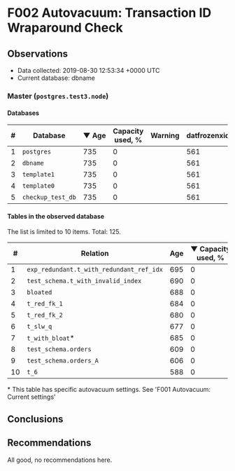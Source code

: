 # F002 Autovacuum: Transaction ID Wraparound Check #

## Observations ##
- Data collected: 2019-08-30 12:53:34 +0000 UTC
- Current database: dbname




### Master (`postgres.test3.node`) ###


#### Databases ####


| \# | Database | &#9660;&nbsp;Age | Capacity used, % | Warning | datfrozenxid |
|--|--------|-----|------------------|---------|--------------|
| 1 |`postgres`|735 |0 |  |561 |
| 2 |`dbname`|735 |0 |  |561 |
| 3 |`template1`|735 |0 |  |561 |
| 4 |`template0`|735 |0 |  |561 |
| 5 |`checkup_test_db`|735 |0 |  |561 |


#### Tables in the observed database ####
The list is limited to 10 items. Total: 125.

| \# | Relation | Age | &#9660;&nbsp;Capacity used, % | Warning |rel_relfrozenxid | toast_relfrozenxid |
|---|-------|-----|------------------|---------|-----------------|--------------------|
| 1 |`exp_redundant.t_with_redundant_ref_idx` |695 |0 |  |601 |0 |
| 2 |`test_schema.t_with_invalid_index` |690 |0 |  |606 |0 |
| 3 |`bloated` |688 |0 |  |608 |0 |
| 4 |`t_red_fk_1` |684 |0 |  |612 |0 |
| 5 |`t_red_fk_2` |680 |0 |  |616 |0 |
| 6 |`t_slw_q` |677 |0 |  |619 |0 |
| 7 |`t_with_bloat`\* |685 |0 |  |611 |0 |
| 8 |`test_schema.orders` |609 |0 |  |687 |0 |
| 9 |`test_schema.orders_A` |606 |0 |  |690 |0 |
| 10 |`t_6` |588 |0 |  |708 |0 |


\* This table has specific autovacuum settings. See 'F001 Autovacuum: Current settings'


## Conclusions ##
 


## Recommendations ##
  All good, no recommendations here.
 


